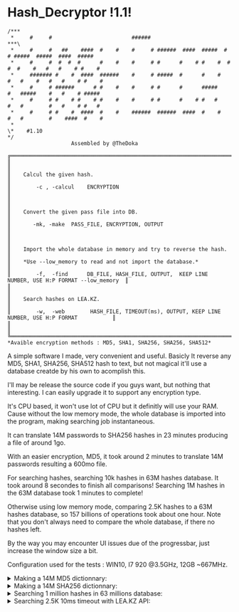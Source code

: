 # Hash_Decryptor !1.1!

	/***                                                      
	 *     #     #                         ######                                                    ***\       
	 *     #     #   ##    ####  #    #    #     # ######  ####  #####  #   # #####  #####  ####  #####  
	 *     #     #  #  #  #      #    #    #     # #      #    # #    #  # #  #    #   #   #    # #    # 
	 *     ####### #    #  ####  ######    #     # #####  #      #    #   #   #    #   #   #    # #    # 
	 *     #     # ######      # #    #    #     # #      #      #####    #   #####    #   #    # #####  
	 *     #     # #    # #    # #    #    #     # #      #    # #   #    #   #        #   #    # #   #  
	 *     #     # #    #  ####  #    #    ######  ######  ####  #    #   #   #        #    ####  #    # 
	 *                                                        
	\*    #1.10                                                                                        */                                                    
 						Assembled by @TheDoka

	╔════════════════════════════════════════════════════════════════════════════════════════════════════╗
	║                                                                                                    ║
	║    Calcul the given hash.                                                                          ║
	║        -c , -calcul	 ENCRYPTION                                                                  ║
	║                                                                                                    ║
	║    Convert the given pass file into DB.                                                            ║
	║       -mk, -make  PASS_FILE, ENCRYPTION, OUTPUT                                                    ║
	║                                                                                                    ║
	║    Import the whole database in memory and try to reverse the hash.                                ║
	║    *Use --low_memory to read and not import the database.*                                         ║
	║        -f,  -find 	 DB_FILE, HASH_FILE, OUTPUT,  KEEP LINE NUMBER, USE H:P FORMAT --low_memory  ║
	║                                                                                                    ║
	║    Search hashes on LEA.KZ.                                                                        ║
	║        -w,  -web        HASH_FILE, TIMEOUT(ms), OUTPUT, KEEP LINE NUMBER, USE H:P FORMAT           ║
	║                                                                                                    ║
	╚════════════════════════════════════════════════════════════════════════════════════════════════════╝
	*Avaible encryption methods : MD5, SHA1, SHA256, SHA256, SHA512*
 
A simple software I made, very convenient and useful. Basicly It reverse any MD5, SHA1, SHA256, SHA512 hash to text, but not magical it'll use a database creatde by his own to acomplish this.

I'll may be release the source code if you guys want, but nothing that interesting. I can easily upgrade it to support any encryption type.

It's CPU based, it won't use lot of CPU but it definitly will use your RAM. Cause without the low memory mode, the whole database is imported into the program, making searching job instantaneous.

It can translate 14M passwords to SHA256 hashes in 23 minutes producing a file of around 1go. 

With an easier encryption, MD5, it took around 2 minutes to translate 14M passwords resulting a 600mo file.

For searching hashes, searching 10k hashes in 63M hashes database. It took around 8 secondes to finish all comparisons!
Searching 1M hashes in the 63M database took 1 minutes to complete!

Otherwise using low memory mode, comparing 2.5K hashes to a 63M hashes database, so 157 billions of operations took about one hour.
Note that you don't always need to compare the whole database, if there no hashes left.

By the way you may encounter UI issues due of the progressbar, just increase the window size a bit. 

Configuration used for the tests : WIN10, I7 920 @3.5GHz, 12GB ~667MHz.

<details>
	<summary>Making a 14M MD5 dictionnary:</summary>
	
![MAKING 14M MD5 DICTIONNARY](https://i.imgur.com/nndEEmZ.png)

![MAKING MD5 DONE] (https://i.imgur.com/KXWw2Hn.png)

</details>

 <details>
 <summary>Making a 14M SHA256 dictionnary:</summary>
	
![MAKING 14M SHA256 DICTIONNARY](https://i.imgur.com/zrC6LJv.png)

While making dictionnary:

![MAKING SHA256 PERFORMANCE](https://i.imgur.com/k4lTqNb.png)

...

![MAKING SHA256 END](https://i.imgur.com/Dr9o6XG.png)

</details>

 <details>
 <summary>Searching 1 million hashes in 63 millions database:</summary>
	
![SEARCHING 1M*63M](https://i.imgur.com/TqrQ8HX.png)

![SEARCH END](https://i.imgur.com/tqHeufG.png)

Using low memory mode: Searching 2.5K hashes in a 63M (157 Billions operations) MD5 dictionnary:

![SEARCHING 2.5K HASH ON 63M MD5 DICTIONNARY](https://i.imgur.com/68220AP.png)

As you can see, the CPU & Memory utilisation is pretty low using low memory mode:

![AVERAGE UTILISATION](https://i.imgur.com/6xmqrmF.png)

[OLD VERSION SCREENSHOT] Timing should be better.

![END_SEARCH](https://i.imgur.com/GqcaWJd.png)

!Note that you don't always need to compare the whole database, if there no hashes left.!
</details>

 <details>
 <summary>Searching 2.5K 10ms timeout with LEA.KZ API:</summary>
	
[OLD VERSION BUT STILL ACURATE]
![SEARCHING FROMWEB LEA.KZ](https://i.imgur.com/zKdpznj.png)

...

![SEARCHING FROMWEB LEA.KZ-END](https://i.imgur.com/S7aEfyk.png)
</details>


